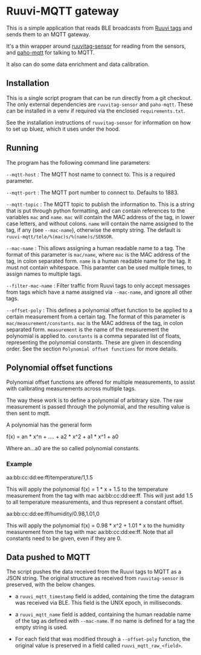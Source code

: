 # Ruuvi-MQTT gateway

This is a simple application that reads BLE broadcasts from 
[Ruuvi tags](https://www.ruuvi.com) and sends them to an MQTT gateway.

It's a thin wrapper around [ruuvitag-sensor](https://pypi.org/project/ruuvitag-sensor/)
for reading from the sensors, and [paho-mqtt](https://pypi.org/project/paho-mqtt/)
for talking to MQTT.

It also can do some data enrichment and data calibration.

## Installation

This is a single script program that can be run directly from a git
checkout. The only external dependencies are `ruuvitag-sensor` and `paho-mqtt`.
These can be installed in a venv if required via the enclosed `requirements.txt`.

See the installation instructions of `ruuvitag-sensor` for information on
how to set up bluez, which it uses under the hood.

## Running

The program has the following command line parameters:

`--mqtt-host`
: The MQTT host name to connect to. This is a required parameter.

`--mqtt-port`
: The MQTT port number to connect to. Defaults to 1883.

`--mqtt-topic`
: The MQTT topic to publish the information to. This is a string that is put
  through python formatting, and can contain references to the variables `mac`
  and `name`. `mac` will contain the MAC address of the tag, in lower case letters,
  and without colons. `name` will contain the name assigned to the tag, if any
  (see `--mac-name`), otherwise the empty string. The default is
  `ruuvi-mqtt/tele/%(mac)s/%(name)s/SENSOR`.

`--mac-name`
: This allows assigning a human readable name to a tag. The format of this
  parameter is `mac/name`, where `mac` is the MAC address of the tag, in colon
  separated form. `name` is a human readable name for the tag. It must not
  contain whitespace. This paramter can be used multiple times, to assign names
  to multiple tags.

`--filter-mac-name`
: Filter traffic from Ruuvi tags to only accept messages from tags which have
  a name assigned via `--mac-name`, and ignore all other tags.

`--offset-poly`
: This defines a polynomial offset function to be applied to a certain measurement
  from a certain tag. The format of this parameter is `mac/measurement/constants`.
  `mac` is the MAC address of the tag, in colon separated form. `measurement` is
  the name of the measurement the polynomial is applied to. `constants` is a
  comma separated list of floats, representing the polynomial constants. These
  are given in descending order. See the section `Polynomial offset functions`
  for more details.

## Polynomial offset functions
Polynomial offset functions are offered for multiple measurements,
to assist with calibrating measurements across multiple tags.

The way these work is to define a polynomial of arbitrary size.
The raw measurement is passed through the polynomial, and the
resulting value is then sent to mqtt.

A polynomial has the general form

f(x) = an * x^n + .... + a2 * x^2 + a1 * x^1 + a0

Where an...a0 are the so called polynomial constants.

### Example

aa:bb:cc:dd:ee:ff/temperature/1,1.5

This will apply the polynomial f(x) = 1 * x + 1.5 to the
temperature measurement from the tag with mac aa:bb:cc:dd:ee:ff.
This will just add 1.5 to all temperature measurements, and thus
represent a constant offset.


aa:bb:cc:dd:ee:ff/humidity/0.98,1.01,0

This will apply the polynomial f(x) = 0.98 * x^2 + 1.01 * x to
the humidity measurement from the tag with mac aa:bb:cc:dd:ee:ff.
Note that all constants need to be given, even if they are 0.

## Data pushed to MQTT

The script pushes the data received from the Ruuvi tags to MQTT as a JSON
string. The original structure as received from `ruuvitag-sensor` is
preserved, with the below changes.

- a `ruuvi_mqtt_timestamp` field is added, containing the time the datagram
  was received via BLE. This field is the UNIX epoch, in milliseconds.

- a `ruuvi_mqtt_name` field is added, containing the human readable name
  of the tag as defined with `--mac-name`. If no name is defined for a tag
  the empty string is used.

- For each field that was modified through a `--offset-poly` function, the
  original value is preserved in a field called `ruuvi_mqtt_raw_<field>`.
